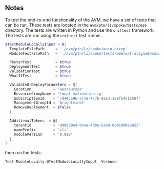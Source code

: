 ## Notes

To test the end-to-end functionality of the AVM, we have a set of tests that can be run. These tests are located in the `avm/ptn/lz/spoke/tests/e2e` directory. The tests are written in Python and use the `unittest` framework. The tests are run using the `unittest` test runner.

```powershell
$TestModuleLocallyInput = @{
  TemplateFilePath     = './avm/ptn/lz/spoke/main.bicep'
  ModuleTestFilePath   = './avm/ptn/lz/spoke/tests/e2e/waf-aligned/main.test.bicep'

  PesterTest           = $true
  DeploymentTest       = $true
  ValidationTest       = $true
  WhatIfTest           = $true

  ValidateOrDeployParameters = @{
    Location          = 'westeurope'
    ResourceGroupName = 'local-validation-rg'
    SubscriptionId    = '7d443596-7c4e-477b-8213-12ef64c1858f'
    ManagementGroupId = 'brightminds'
    RemoveDeployment  = $false
  }

  AdditionalTokens  = @{
    tenantId          = 'd993d9e4-644e-4d0a-ba80-0e010d0ea023'
    namePrefix        = 'cli'
    moduleVersion     = '0.010'
  }
}
```

then run the tests:

```powershell
Test-ModuleLocally @TestModuleLocallyInput -Verbose
```
